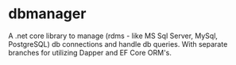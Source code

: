 # dbmanager
A .net core library to manage (rdms - like MS Sql Server, MySql, PostgreSQL) db connections and handle db queries. With separate branches for utilizing Dapper and EF Core ORM's.
